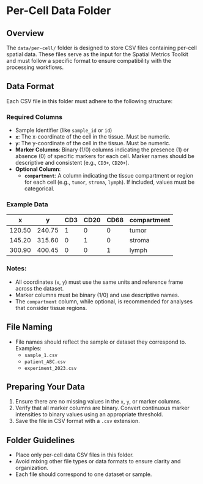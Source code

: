 
# Per-Cell Data Folder

## Overview

The `data/per-cell/` folder is designed to store CSV files containing per-cell spatial data. These files serve as the input for the Spatial Metrics Toolkit and must follow a specific format to ensure compatibility with the processing workflows.

## Data Format

Each CSV file in this folder must adhere to the following structure:

### Required Columns

- Sample Identifier (like `sample_id` or `id`)
- **`x`**: The x-coordinate of the cell in the tissue. Must be numeric.
- **`y`**: The y-coordinate of the cell in the tissue. Must be numeric.
- **Marker Columns**: Binary (1/0) columns indicating the presence (1) or absence (0) of specific markers for each cell. Marker names should be descriptive and consistent (e.g., `CD3+`, `CD20+`).
- **Optional Column**:  
  - **`compartment`**: A column indicating the tissue compartment or region for each cell (e.g., `tumor`, `stroma`, `lymph`). If included, values must be categorical.

### Example Data

| x       | y       | CD3 | CD20 | CD68 | compartment |
|---------|---------|-----|------|------|-------------|
| 120.50  | 240.75  | 1   | 0    | 0    | tumor       |
| 145.20  | 315.60  | 0   | 1    | 0    | stroma      |
| 300.90  | 400.45  | 0   | 0    | 1    | lymph       |

### Notes:
- All coordinates (`x`, `y`) must use the same units and reference frame across the dataset.
- Marker columns must be binary (1/0) and use descriptive names.
- The `compartment` column, while optional, is recommended for analyses that consider tissue regions.

## File Naming

- File names should reflect the sample or dataset they correspond to. Examples:
  - `sample_1.csv`
  - `patient_ABC.csv`
  - `experiment_2023.csv`

## Preparing Your Data

1. Ensure there are no missing values in the `x`, `y`, or marker columns.
2. Verify that all marker columns are binary. Convert continuous marker intensities to binary values using an appropriate threshold.
3. Save the file in CSV format with a `.csv` extension.

## Folder Guidelines

- Place only per-cell data CSV files in this folder.
- Avoid mixing other file types or data formats to ensure clarity and organization.
- Each file should correspond to one dataset or sample.
